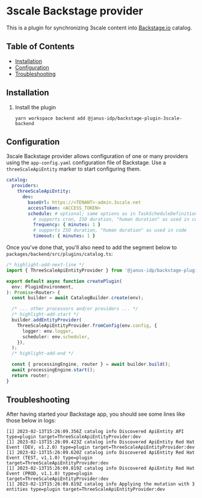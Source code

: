 # 3scale Backstage provider

This is a plugin for synchronizing 3scale content into [Backstage.io](https://backstage.io/) catalog.

## Table of Contents

- [Installation](#installation)
- [Configuration](#configuration)
- [Troubleshooting](#troubleshooting)

## Installation

1. Install the plugin

   ```console
   yarn workspace backend add @janus-idp/backstage-plugin-3scale-backend
   ```

## Configuration

3scale Backstage provider allows configuration of one or many providers using the `app-config.yaml` configuration file of Backstage. Use a `threeScaleApiEntity` marker to start configuring them.

```yaml title="app-config.yaml"
catalog:
  providers:
    threeScaleApiEntity:
      dev:
        baseUrl: https://<TENANT>-admin.3scale.net
        accessToken: <ACCESS_TOKEN>
        schedule: # optional; same options as in TaskScheduleDefinition
          # supports cron, ISO duration, "human duration" as used in code
          frequency: { minutes: 1 }
          # supports ISO duration, "human duration" as used in code
          timeout: { minutes: 1 }
```

Once you've done that, you'll also need to add the segment below to `packages/backend/src/plugins/catalog.ts`:

```ts title="packages/backend/src/plugins/catalog.ts"
/* highlight-add-next-line */
import { ThreeScaleApiEntityProvider } from '@janus-idp/backstage-plugin-3scale-backend';

export default async function createPlugin(
  env: PluginEnvironment,
): Promise<Router> {
  const builder = await CatalogBuilder.create(env);

  /* ... other processors and/or providers ... */
  /* highlight-add-start */
  builder.addEntityProvider(
    ThreeScaleApiEntityProvider.fromConfig(env.config, {
      logger: env.logger,
      scheduler: env.scheduler,
    }),
  );
  /* highlight-add-end */

  const { processingEngine, router } = await builder.build();
  await processingEngine.start();
  return router;
}
```

## Troubleshooting

After having started your Backstage app, you should see some lines like those below in logs:

```log
[1] 2023-02-13T15:26:09.356Z catalog info Discovered ApiEntity API type=plugin target=ThreeScaleApiEntityProvider:dev
[1] 2023-02-13T15:26:09.423Z catalog info Discovered ApiEntity Red Hat Event (DEV, v1.2.0) type=plugin target=ThreeScaleApiEntityProvider:dev
[1] 2023-02-13T15:26:09.620Z catalog info Discovered ApiEntity Red Hat Event (TEST, v1.1.0) type=plugin target=ThreeScaleApiEntityProvider:dev
[1] 2023-02-13T15:26:09.819Z catalog info Discovered ApiEntity Red Hat Event (PROD, v1.1.0) type=plugin target=ThreeScaleApiEntityProvider:dev
[1] 2023-02-13T15:26:09.819Z catalog info Applying the mutation with 3 entities type=plugin target=ThreeScaleApiEntityProvider:dev
```
